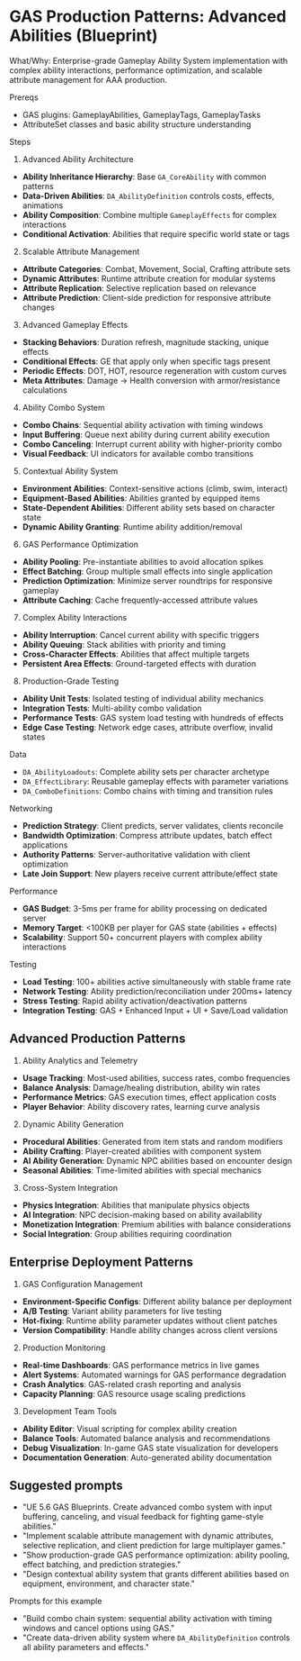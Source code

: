 # GAS Production Patterns: Advanced Abilities (Blueprint)

What/Why: Enterprise-grade Gameplay Ability System implementation with complex ability interactions, performance optimization, and scalable attribute management for AAA production.

Prereqs

- GAS plugins: GameplayAbilities, GameplayTags, GameplayTasks
- AttributeSet classes and basic ability structure understanding

Steps

1. Advanced Ability Architecture

- **Ability Inheritance Hierarchy**: Base `GA_CoreAbility` with common patterns
- **Data-Driven Abilities**: `DA_AbilityDefinition` controls costs, effects, animations
- **Ability Composition**: Combine multiple `GameplayEffects` for complex interactions
- **Conditional Activation**: Abilities that require specific world state or tags

2. Scalable Attribute Management

- **Attribute Categories**: Combat, Movement, Social, Crafting attribute sets
- **Dynamic Attributes**: Runtime attribute creation for modular systems
- **Attribute Replication**: Selective replication based on relevance
- **Attribute Prediction**: Client-side prediction for responsive attribute changes

3. Advanced Gameplay Effects

- **Stacking Behaviors**: Duration refresh, magnitude stacking, unique effects
- **Conditional Effects**: GE that apply only when specific tags present
- **Periodic Effects**: DOT, HOT, resource regeneration with custom curves
- **Meta Attributes**: Damage → Health conversion with armor/resistance calculations

4. Ability Combo System

- **Combo Chains**: Sequential ability activation with timing windows
- **Input Buffering**: Queue next ability during current ability execution
- **Combo Canceling**: Interrupt current ability with higher-priority combo
- **Visual Feedback**: UI indicators for available combo transitions

5. Contextual Ability System

- **Environment Abilities**: Context-sensitive actions (climb, swim, interact)
- **Equipment-Based Abilities**: Abilities granted by equipped items
- **State-Dependent Abilities**: Different ability sets based on character state
- **Dynamic Ability Granting**: Runtime ability addition/removal

6. GAS Performance Optimization

- **Ability Pooling**: Pre-instantiate abilities to avoid allocation spikes
- **Effect Batching**: Group multiple small effects into single application
- **Prediction Optimization**: Minimize server roundtrips for responsive gameplay
- **Attribute Caching**: Cache frequently-accessed attribute values

7. Complex Ability Interactions

- **Ability Interruption**: Cancel current ability with specific triggers
- **Ability Queuing**: Stack abilities with priority and timing
- **Cross-Character Effects**: Abilities that affect multiple targets
- **Persistent Area Effects**: Ground-targeted effects with duration

8. Production-Grade Testing

- **Ability Unit Tests**: Isolated testing of individual ability mechanics
- **Integration Tests**: Multi-ability combo validation
- **Performance Tests**: GAS system load testing with hundreds of effects
- **Edge Case Testing**: Network edge cases, attribute overflow, invalid states

Data

- `DA_AbilityLoadouts`: Complete ability sets per character archetype
- `DA_EffectLibrary`: Reusable gameplay effects with parameter variations
- `DA_ComboDefinitions`: Combo chains with timing and transition rules

Networking

- **Prediction Strategy**: Client predicts, server validates, clients reconcile
- **Bandwidth Optimization**: Compress attribute updates, batch effect applications
- **Authority Patterns**: Server-authoritative validation with client optimization
- **Late Join Support**: New players receive current attribute/effect state

Performance

- **GAS Budget**: 3-5ms per frame for ability processing on dedicated server
- **Memory Target**: <100KB per player for GAS state (abilities + effects)
- **Scalability**: Support 50+ concurrent players with complex ability interactions

Testing

- **Load Testing**: 100+ abilities active simultaneously with stable frame rate
- **Network Testing**: Ability prediction/reconciliation under 200ms+ latency
- **Stress Testing**: Rapid ability activation/deactivation patterns
- **Integration Testing**: GAS + Enhanced Input + UI + Save/Load validation

## Advanced Production Patterns

1. Ability Analytics and Telemetry

- **Usage Tracking**: Most-used abilities, success rates, combo frequencies
- **Balance Analysis**: Damage/healing distribution, ability win rates
- **Performance Metrics**: GAS execution times, effect application costs
- **Player Behavior**: Ability discovery rates, learning curve analysis

2. Dynamic Ability Generation

- **Procedural Abilities**: Generated from item stats and random modifiers
- **Ability Crafting**: Player-created abilities with component system
- **AI Ability Generation**: Dynamic NPC abilities based on encounter design
- **Seasonal Abilities**: Time-limited abilities with special mechanics

3. Cross-System Integration

- **Physics Integration**: Abilities that manipulate physics objects
- **AI Integration**: NPC decision-making based on ability availability
- **Monetization Integration**: Premium abilities with balance considerations
- **Social Integration**: Group abilities requiring coordination

## Enterprise Deployment Patterns

1. GAS Configuration Management

- **Environment-Specific Configs**: Different ability balance per deployment
- **A/B Testing**: Variant ability parameters for live testing
- **Hot-fixing**: Runtime ability parameter updates without client patches
- **Version Compatibility**: Handle ability changes across client versions

2. Production Monitoring

- **Real-time Dashboards**: GAS performance metrics in live games
- **Alert Systems**: Automated warnings for GAS performance degradation
- **Crash Analytics**: GAS-related crash reporting and analysis
- **Capacity Planning**: GAS resource usage scaling predictions

3. Development Team Tools

- **Ability Editor**: Visual scripting for complex ability creation
- **Balance Tools**: Automated balance analysis and recommendations
- **Debug Visualization**: In-game GAS state visualization for developers
- **Documentation Generation**: Auto-generated ability documentation

## Suggested prompts

- "UE 5.6 GAS Blueprints. Create advanced combo system with input buffering, canceling, and visual feedback for fighting game-style abilities."
- "Implement scalable attribute management with dynamic attributes, selective replication, and client prediction for large multiplayer games."
- "Show production-grade GAS performance optimization: ability pooling, effect batching, and prediction strategies."
- "Design contextual ability system that grants different abilities based on equipment, environment, and character state."

Prompts for this example

- "Build combo chain system: sequential ability activation with timing windows and cancel options using GAS."
- "Create data-driven ability system where `DA_AbilityDefinition` controls all ability parameters and effects."
